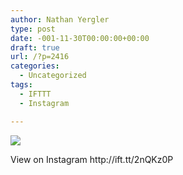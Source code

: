 ```yaml
---
author: Nathan Yergler
type: post
date: -001-11-30T00:00:00+00:00
draft: true
url: /?p=2416
categories:
  - Uncategorized
tags:
  - IFTTT
  - Instagram

---
```

<div>
  <img src='https://scontent.cdninstagram.com/t51.2885-15/e35/17438265_133617553838943_5109668136160854016_n.jpg' style='max-width:600px;' /></p> 
  
  <div>
    View on Instagram http://ift.tt/2nQKz0P
  </div>
</div>